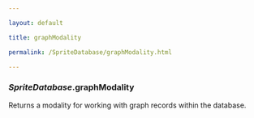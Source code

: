 ```yaml
---

layout: default

title: graphModality

permalink: /SpriteDatabase/graphModality.html

---
```


### _SpriteDatabase_.graphModality

Returns a modality for working with graph records within the database.

